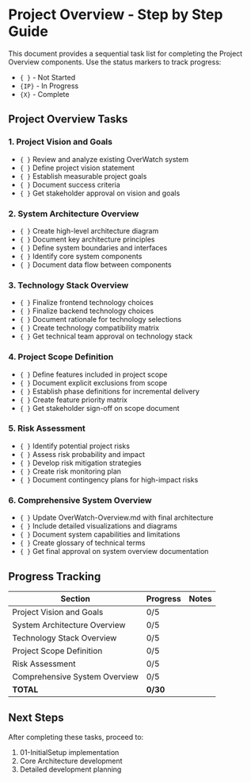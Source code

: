 # Project Overview - Step by Step Guide

This document provides a sequential task list for completing the Project Overview components. Use the status markers to track progress:
- `{ }` - Not Started
- `{IP}` - In Progress
- `{X}` - Complete

## Project Overview Tasks

### 1. Project Vision and Goals

- `{ }` Review and analyze existing OverWatch system
- `{ }` Define project vision statement
- `{ }` Establish measurable project goals
- `{ }` Document success criteria
- `{ }` Get stakeholder approval on vision and goals

### 2. System Architecture Overview

- `{ }` Create high-level architecture diagram
- `{ }` Document key architecture principles
- `{ }` Define system boundaries and interfaces
- `{ }` Identify core system components
- `{ }` Document data flow between components

### 3. Technology Stack Overview

- `{ }` Finalize frontend technology choices
- `{ }` Finalize backend technology choices
- `{ }` Document rationale for technology selections
- `{ }` Create technology compatibility matrix
- `{ }` Get technical team approval on technology stack

### 4. Project Scope Definition

- `{ }` Define features included in project scope
- `{ }` Document explicit exclusions from scope
- `{ }` Establish phase definitions for incremental delivery
- `{ }` Create feature priority matrix
- `{ }` Get stakeholder sign-off on scope document

### 5. Risk Assessment

- `{ }` Identify potential project risks
- `{ }` Assess risk probability and impact
- `{ }` Develop risk mitigation strategies
- `{ }` Create risk monitoring plan
- `{ }` Document contingency plans for high-impact risks

### 6. Comprehensive System Overview

- `{ }` Update OverWatch-Overview.md with final architecture
- `{ }` Include detailed visualizations and diagrams
- `{ }` Document system capabilities and limitations
- `{ }` Create glossary of technical terms
- `{ }` Get final approval on system overview documentation

## Progress Tracking

| Section | Progress | Notes |
|---------|----------|-------|
| Project Vision and Goals | 0/5 | |
| System Architecture Overview | 0/5 | |
| Technology Stack Overview | 0/5 | |
| Project Scope Definition | 0/5 | |
| Risk Assessment | 0/5 | |
| Comprehensive System Overview | 0/5 | |
| **TOTAL** | **0/30** | |

## Next Steps

After completing these tasks, proceed to:
1. 01-InitialSetup implementation
2. Core Architecture development
3. Detailed development planning 